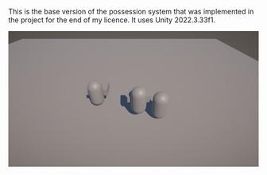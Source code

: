 This is the base version of the possession system that was implemented in the project for the end of my licence.
It uses Unity 2022.3.33f1.

![Screenshot](ScreenCap.jpg)
